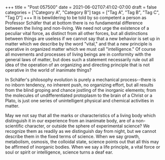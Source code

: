 +++
title = "Post 057500"
date = 2021-06-02T07:41:02-07:00
draft = false
categories = ["Category A", "Category B"]
tags = ["Tag A", "Tag B", "Tag C", "Tag D"]
+++
It is bewildering to be told by so competent a person as Professor Schäfer that at bottom there is no fundamental difference between the living and non-living. We need not urge the existence of a peculiar vital force, as distinct from all other forces, but all distinctions between things are useless if we cannot say that a new behavior is set up in matter which we describe by the word "vital," and that a new principle is operative in organized matter which we must call "intelligence." Of course all movements and processes of living beings are in conformity with the general laws of matter, but does such a statement necessarily rule out all idea of the operation of an organizing and directing principle that is not operative in the world of inanimate things?

In Schäfer's philosophy evolution is purely a mechanical process--there is no inborn tendency, no inherent push, no organizing effort, but all results from the blind groping and chance jostling of the inorganic elements; from the molecules of undifferentiated protoplasm to the brain of a Christ or a Plato, is just one series of unintelligent physical and chemical activities in matter.

May we not say that all the marks or characteristics of a living body which distinguish it in our experience from an inanimate body, are of a non-scientific character, or outside the sphere of experimental science? We recognize them as readily as we distinguish day from night, but we cannot describe them in the fixed terms of science. When we say growth, metabolism, osmosis, the colloidal state, science points out that all this may be affirmed of inorganic bodies. When we say a life principle, a vital force or soul or spirit or intelligence, science turns a deaf ear.
